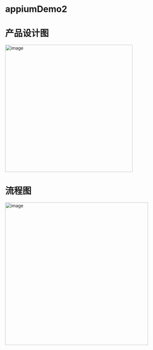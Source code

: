 # appiumDemo2
# 产品设计图
<img width="410" alt="image" src="https://user-images.githubusercontent.com/38313223/210793176-a74bb33a-366b-4834-8246-4984f1c70105.png">

# 流程图
<img width="460" alt="image" src="https://user-images.githubusercontent.com/38313223/210793130-75784a3c-7810-4075-b521-5dd30936e610.png">
